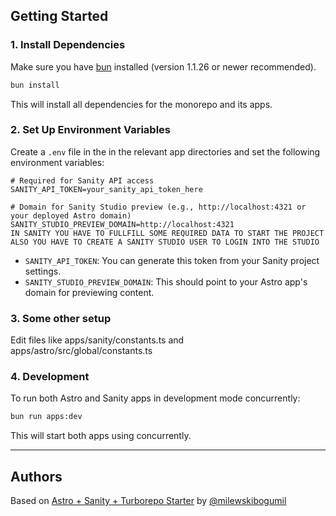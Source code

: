 ## Getting Started

### 1. Install Dependencies

Make sure you have [bun](https://bun.sh/) installed (version 1.1.26 or newer recommended).

```sh
bun install
```

This will install all dependencies for the monorepo and its apps.

### 2. Set Up Environment Variables

Create a `.env` file in the in the relevant app directories and set the following environment variables:

```env
# Required for Sanity API access
SANITY_API_TOKEN=your_sanity_api_token_here

# Domain for Sanity Studio preview (e.g., http://localhost:4321 or your deployed Astro domain)
SANITY_STUDIO_PREVIEW_DOMAIN=http://localhost:4321  
IN SANITY YOU HAVE TO FULLFILL SOME REQUIRED DATA TO START THE PROJECT  
ALSO YOU HAVE TO CREATE A SANITY STUDIO USER TO LOGIN INTO THE STUDIO
```

- `SANITY_API_TOKEN`: You can generate this token from your Sanity project settings.
- `SANITY_STUDIO_PREVIEW_DOMAIN`: This should point to your Astro app's domain for previewing content.

### 3. Some other setup  

Edit files like apps/sanity/constants.ts and apps/astro/src/global/constants.ts

### 4. Development

To run both Astro and Sanity apps in development mode concurrently:

```sh
bun run apps:dev
```

This will start both apps using concurrently.

---

## Authors

Based on [Astro + Sanity + Turborepo Starter](https://github.com/milewskibogumil/astro-sanity-turborepo-starter) by [@milewskibogumil](https://github.com/milewskibogumil)
